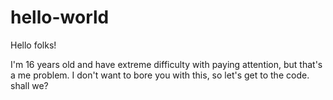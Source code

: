 # hello-world

Hello folks!

I'm 16 years old and have extreme difficulty with paying attention, but that's a me problem.  I don't want to bore you with this, so let's get to the code. shall we?
